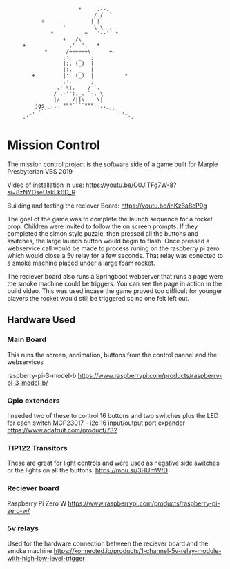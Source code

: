                            *     .--.
                                / /  `
               +               | |
                      '         \ \__,
                  *          +   '--'  *
                      +   /\
         +              .'  '.   *
                *      /======\      +
                      ;:.  _   ;
                      |:. (_)  |
                      |:.  _   |
            +         |:. (_)  |          *
                      ;:.      ;
                    .' \:.    / `.
                   / .-'':._.'`-. \
                   |/    /||\    \|
             jgs _..--"""````"""--.._
           _.-'``                    ``'-._
         -'                                '-
# Mission Control
The mission control project is the software side of a game built for Marple Presbyterian VBS 2019

Video of installation in use: https://youtu.be/O0JlTFg7W-8?si=8zNYDseUakLk6D_R

Building and testing the reciever Board: https://youtu.be/inKz8a8cP9g

The goal of the game was to complete the launch sequence for a rocket prop. Children were invited to follow the on screen prompts. If they completed the simon style puzzle, then pressed all the buttons and switches, the large launch button would begin to flash. Once pressed a webservice call would be made to process runing on the raspberry pi zero which would close a 5v relay for a few seconds.  That relay was conected to a smoke machine placed under a large foam rocket. 

The reciever board also runs a Springboot webserver that runs a page were the smoke machine could be triggers. You can see the page in action in the build video.  This was used incase the game proved too difficult for younger players the rocket would still be triggered so no one felt left out.

## Hardware Used

### Main Board

This runs the screen, annimation, buttons from the control pannel and the webservices

raspberry-pi-3-model-b
https://www.raspberrypi.com/products/raspberry-pi-3-model-b/

### Gpio extenders 
I needed two of these to control 16 buttons and two switches plus the LED for each switch
MCP23017 - i2c 16 input/output port expander
https://www.adafruit.com/product/732

### TIP122 Transitors
These are great for light controls and were used as negative side switches or the lights on all the buttons.
https://mou.sr/3HUmWfD

### Reciever board
Raspberry Pi Zero W
https://www.raspberrypi.com/products/raspberry-pi-zero-w/

### 5v relays
Used for the hardware connection between the reciever board and the smoke machine
https://konnected.io/products/1-channel-5v-relay-module-with-high-low-level-trigger




